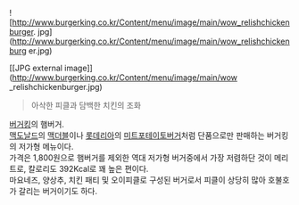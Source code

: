![http://www.burgerking.co.kr/Content/menu/image/main/wow_relishchickenburger.
jpg](http://www.burgerking.co.kr/Content/menu/image/main/wow_relishchickenburg
er.jpg)

[[JPG external image]](http://www.burgerking.co.kr/Content/menu/image/main/wow
_relishchickenburger.jpg)

> 아삭한 피클과 담백한 치킨의 조화

[버거킹](%EB%B2%84%EA%B1%B0%ED%82%B9.md)의 햄버거.  
[맥도날드](%EB%A7%A5%EB%8F%84%EB%82%A0%EB%93%9C.md)의
[맥더블](%EB%A7%A5%EB%8D%94%EB%B8%94.md)이나
[롯데리아](%EB%A1%AF%EB%8D%B0%EB%A6%AC%EC%95%84.md)의 [미트포테이토버거](%EB%AF%B8%ED%8A%B8%ED%8F%AC%ED%85%8C%EC%9D%B4%ED%86%A0%EB%B2%84%EA%B1%B0.md)처럼 단품으로만 판매하는
버거킹의 저가형 메뉴이다.  
가격은 1,800원으로 햄버거를 제외한 역대 저가형 버거중에서 가장 저렴하단 것이 메리트로, 칼로리도 392Kcal로 꽤 높은 편이다.  
마요네즈, 양상추, 치킨 패티 및 오이피클로 구성된 버거로서 피클이 상당히 많아 호불호가 갈리는 버거이기도 하다.


